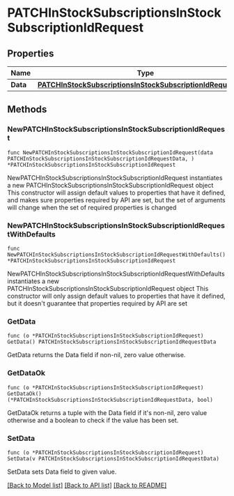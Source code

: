 # PATCHInStockSubscriptionsInStockSubscriptionIdRequest

## Properties

Name | Type | Description | Notes
------------ | ------------- | ------------- | -------------
**Data** | [**PATCHInStockSubscriptionsInStockSubscriptionIdRequestData**](PATCHInStockSubscriptionsInStockSubscriptionIdRequestData.md) |  | 

## Methods

### NewPATCHInStockSubscriptionsInStockSubscriptionIdRequest

`func NewPATCHInStockSubscriptionsInStockSubscriptionIdRequest(data PATCHInStockSubscriptionsInStockSubscriptionIdRequestData, ) *PATCHInStockSubscriptionsInStockSubscriptionIdRequest`

NewPATCHInStockSubscriptionsInStockSubscriptionIdRequest instantiates a new PATCHInStockSubscriptionsInStockSubscriptionIdRequest object
This constructor will assign default values to properties that have it defined,
and makes sure properties required by API are set, but the set of arguments
will change when the set of required properties is changed

### NewPATCHInStockSubscriptionsInStockSubscriptionIdRequestWithDefaults

`func NewPATCHInStockSubscriptionsInStockSubscriptionIdRequestWithDefaults() *PATCHInStockSubscriptionsInStockSubscriptionIdRequest`

NewPATCHInStockSubscriptionsInStockSubscriptionIdRequestWithDefaults instantiates a new PATCHInStockSubscriptionsInStockSubscriptionIdRequest object
This constructor will only assign default values to properties that have it defined,
but it doesn't guarantee that properties required by API are set

### GetData

`func (o *PATCHInStockSubscriptionsInStockSubscriptionIdRequest) GetData() PATCHInStockSubscriptionsInStockSubscriptionIdRequestData`

GetData returns the Data field if non-nil, zero value otherwise.

### GetDataOk

`func (o *PATCHInStockSubscriptionsInStockSubscriptionIdRequest) GetDataOk() (*PATCHInStockSubscriptionsInStockSubscriptionIdRequestData, bool)`

GetDataOk returns a tuple with the Data field if it's non-nil, zero value otherwise
and a boolean to check if the value has been set.

### SetData

`func (o *PATCHInStockSubscriptionsInStockSubscriptionIdRequest) SetData(v PATCHInStockSubscriptionsInStockSubscriptionIdRequestData)`

SetData sets Data field to given value.



[[Back to Model list]](../README.md#documentation-for-models) [[Back to API list]](../README.md#documentation-for-api-endpoints) [[Back to README]](../README.md)


